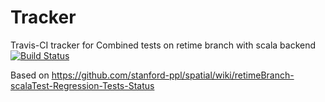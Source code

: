 # Tracker
Travis-CI tracker for Combined tests on retime branch with scala backend
[![Build Status](https://travis-ci.org/mattfel1/Tracker.svg?branch=ClassCombined-Branchretime-Backendscala-Tracker)](https://travis-ci.org/mattfel1/Tracker)

Based on https://github.com/stanford-ppl/spatial/wiki/retimeBranch-scalaTest-Regression-Tests-Status
